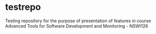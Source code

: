 # testrepo
Testing repository for the purpose of presentation of features in course Advanced Tools for Software Development and Monitoring - NSWI126
